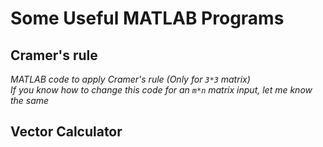 # Some Useful MATLAB Programs
## Cramer's rule
*MATLAB code to apply  Cramer's rule (Only for `3*3` matrix)
<br>If you know how to change this code for an `m*n` matrix input, let me know the same*
## Vector Calculator

